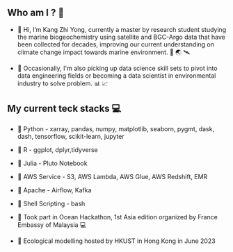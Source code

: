
## Who am I ? &#128694;
- 👋 Hi, I’m Kang Zhi Yong, currently a master by research student studying the marine biogeochemistry using satellite and BGC-Argo data that have been collected for decades, improving our current understanding on climate change impact towards marine environment. &#127754; &#127759; &#128752;
  
- 👀 Occasionally, I'm also picking up data science skill sets to pivot into data engineering fields or becoming a data scientist in environmental industry to solve problem. 	&#128202; &#128200;

## My current teck stacks &#128187;

- 🌱 Python - xarray, pandas, numpy, matplotlib, seaborn, pygmt, dask, dash, tensorflow, scikit-learn, jupyter 
- 🌱 R - ggplot, dplyr,tidyverse
- 🌱 Julia - Pluto Notebook
- 🌱 AWS Service - S3, AWS Lambda, AWS Glue, AWS Redshift, EMR
- 🌱 Apache - Airflow, Kafka
- 🌱 Shell Scripting - bash 

- 🌱 Took part in Ocean Hackathon, 1st Asia edition organized by France Embassy of Malaysia &#128187;
- 🌱 Ecological modelling hosted by HKUST in Hong Kong in June 2023

<!---
10Kang/10Kang is a ✨ special ✨ repository because its `README.md` (this file) appears on your GitHub profile.
You can click the Preview link to take a look at your changes.
--->
